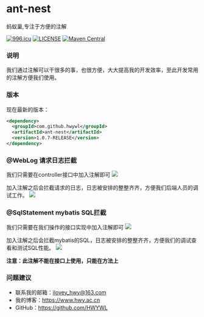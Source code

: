 # ant-nest
蚂蚁巢,专注于方便的注解

[![996.icu](https://img.shields.io/badge/link-996.icu-red.svg)](https://996.icu) [![LICENSE](https://img.shields.io/badge/license-Anti%20996-blue.svg)](https://github.com/996icu/996.ICU/blob/master/LICENSE) [![Maven Central](https://img.shields.io/badge/ant--nest-1.0.7--RELEASE-ff69b4.svg)](https://search.maven.org/search?q=ant-nest)
### 说明
我们通过注解可以干很多的事，也很方便，大大提高我的开发效率，至此开发常用的注解方便我们使用。

### 版本
现在最新的版本：
```xml
<dependency>
  <groupId>com.github.hwywl</groupId>
  <artifactId>ant-nest</artifactId>
  <version>1.0.7-RELEASE</version>
</dependency>
```

### @WebLog 请求日志拦截
我们只需要在controller接口中加入注解即可
![](https://i.imgur.com/uanFdPX.png)

加入注解之后会拦截请求的日志，日志被安排的整整齐齐，方便我们后端人员的调试工作。
![](https://i.imgur.com/9Zmeyuu.png)

### @SqlStatement mybatis SQL拦截
我们只需要在我们操作的接口实现中加入注解即可
![](https://i.imgur.com/3PR2m1J.png)

加入注解之后会拦截mybatis的SQL，日志被安排的整整齐齐，方便我们的调试查看和测试SQL性能。
![](https://i.imgur.com/3YNBBZs.png)

**注意：此注解不能在接口上使用，只能在方法上**

### 问题建议

- 联系我的邮箱：ilovey_hwy@163.com
- 我的博客：https://www.hwy.ac.cn
- GitHub：https://github.com/HWYWL
